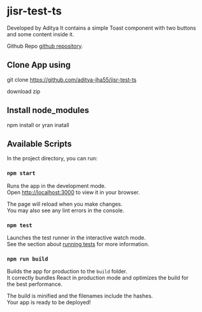 # jisr-test-ts

Developed by Aditya
It contains a simple Toast component with two buttons and some content inside it.


Github Repo [github repository](https://github.com/aditya-jha55/jisr-test-ts).

## Clone App using 
git clone https://github.com/aditya-jha55/jisr-test-ts

download zip

## Install node_modules

npm install or yran inatall
## Available Scripts

In the project directory, you can run:

### `npm start`

Runs the app in the development mode.\
Open [http://localhost:3000](http://localhost:3000) to view it in your browser.

The page will reload when you make changes.\
You may also see any lint errors in the console.

### `npm test`

Launches the test runner in the interactive watch mode.\
See the section about [running tests](https://facebook.github.io/create-react-app/docs/running-tests) for more information.

### `npm run build`

Builds the app for production to the `build` folder.\
It correctly bundles React in production mode and optimizes the build for the best performance.

The build is minified and the filenames include the hashes.\
Your app is ready to be deployed!


